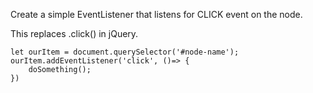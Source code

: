 Create a simple EventListener that listens for CLICK event on the node.

This replaces .click() in jQuery.

    let ourItem = document.querySelector('#node-name');
    ourItem.addEventListener('click', ()=> {
        doSomething();
    })